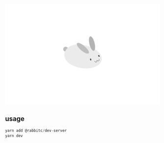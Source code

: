 <div alert="center">
  <img src="https://raw.githubusercontent.com/HairyRabbit/media/master/Rabbit-Simple.svg?sanitize=true" alt="Logo" />
</div>

## usage

```js
yarn add @rabbitc/dev-server
yarn dev
```
